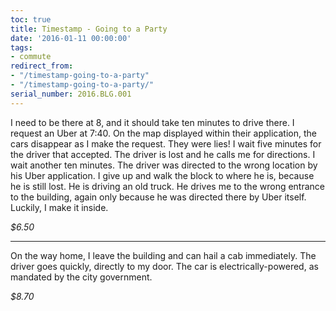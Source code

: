 ```yaml
---
toc: true
title: Timestamp - Going to a Party
date: '2016-01-11 00:00:00'
tags:
- commute
redirect_from:
- "/timestamp-going-to-a-party"
- "/timestamp-going-to-a-party/"
serial_number: 2016.BLG.001
---
```

I need to be there at 8, and it should take ten minutes to drive there. I request an Uber at 7:40. On the map displayed within their application, the cars disappear as I make the request. They were lies! I wait five minutes for the driver that accepted. The driver is lost and he calls me for directions. I wait another ten minutes. The driver was directed to the wrong location by his Uber application. I give up and walk the block to where he is, because he is still lost. He is driving an old truck. He drives me to the wrong entrance to the building, again only because he was directed there by Uber itself. Luckily, I make it inside.

_$6.50_

* * *

On the way home, I leave the building and can hail a cab immediately. The driver goes quickly, directly to my door. The car is electrically-powered, as mandated by the city government.

_$8.70_

